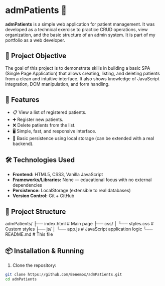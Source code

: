 # admPatients 🏥

**admPatients** is a simple web application for patient management. It was developed as a technical exercise to practice CRUD operations, view organization, and the basic structure of an admin system. It is part of my portfolio as a web developer.

## 🧠 Project Objective

The goal of this project is to demonstrate skills in building a basic SPA (Single Page Application) that allows creating, listing, and deleting patients from a clean and intuitive interface. It also shows knowledge of JavaScript integration, DOM manipulation, and form handling.

## 🚀 Features

- 📋 View a list of registered patients.
- ➕ Register new patients.
- ❌ Delete patients from the list.
- 🖥 Simple, fast, and responsive interface.
- 📂 Basic persistence using local storage (can be extended with a real backend).

## 🛠 Technologies Used

- **Frontend:** HTML5, CSS3, Vanilla JavaScript
- **Frameworks/Libraries:** None — educational focus with no external dependencies
- **Persistence:** LocalStorage (extensible to real databases)
- **Version Control:** Git + GitHub

## 📁 Project Structure
admPatients/
├── index.html # Main page
├── css/
│ └── styles.css # Custom styles
├── js/
│ └── app.js # JavaScript application logic
└── README.md # This file

## 📦 Installation & Running

1. Clone the repository:

```bash
git clone https://github.com/Benemox/admPatients.git
cd admPatients
